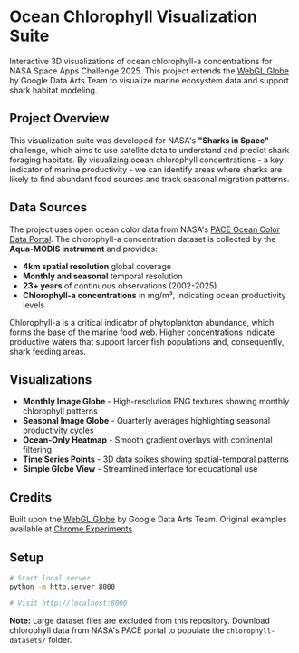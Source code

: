 # Ocean Chlorophyll Visualization Suite

Interactive 3D visualizations of ocean chlorophyll-a concentrations for NASA Space Apps Challenge 2025. This project extends the [WebGL Globe](https://github.com/dataarts/webgl-globe) by Google Data Arts Team to visualize marine ecosystem data and support shark habitat modeling.

## Project Overview

This visualization suite was developed for NASA's **"Sharks in Space"** challenge, which aims to use satellite data to understand and predict shark foraging habitats. By visualizing ocean chlorophyll concentrations - a key indicator of marine productivity - we can identify areas where sharks are likely to find abundant food sources and track seasonal migration patterns.

## Data Sources

The project uses open ocean color data from NASA's [PACE Ocean Color Data Portal](https://pace.oceansciences.org/access_pace_data.htm). The chlorophyll-a concentration dataset is collected by the **Aqua-MODIS instrument** and provides:

- **4km spatial resolution** global coverage
- **Monthly and seasonal** temporal resolution  
- **23+ years** of continuous observations (2002-2025)
- **Chlorophyll-a concentrations** in mg/m³, indicating ocean productivity levels

Chlorophyll-a is a critical indicator of phytoplankton abundance, which forms the base of the marine food web. Higher concentrations indicate productive waters that support larger fish populations and, consequently, shark feeding areas.

## Visualizations

- **Monthly Image Globe** - High-resolution PNG textures showing monthly chlorophyll patterns
- **Seasonal Image Globe** - Quarterly averages highlighting seasonal productivity cycles  
- **Ocean-Only Heatmap** - Smooth gradient overlays with continental filtering
- **Time Series Points** - 3D data spikes showing spatial-temporal patterns
- **Simple Globe View** - Streamlined interface for educational use

## Credits

Built upon the [WebGL Globe](https://github.com/dataarts/webgl-globe) by Google Data Arts Team. Original examples available at [Chrome Experiments](https://experiments.withgoogle.com/chrome/globe).

## Setup

```bash
# Start local server
python -m http.server 8000

# Visit http://localhost:8000
```

**Note:** Large dataset files are excluded from this repository. Download chlorophyll data from NASA's PACE portal to populate the `chlorophyll-datasets/` folder.
